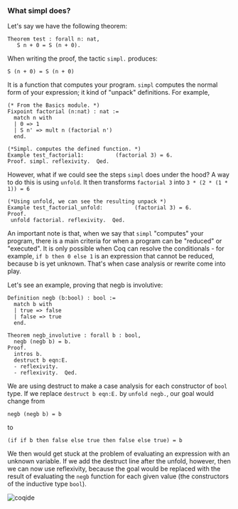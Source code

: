 ### What simpl does?
Let's say we have the following theorem:
```Coq
Theorem test : forall n: nat,
   S n + 0 = S (n + 0).
```
When writing the proof, the tactic `simpl.` produces:
```Coq
S (n + 0) = S (n + 0)
```
It is a function that computes your program. `simpl` computes the normal form of your expression; it kind of "unpack" definitions.
For example,
```Coq
(* From the Basics module. *)
Fixpoint factorial (n:nat) : nat :=
  match n with
  | 0 => 1
  | S n' => mult n (factorial n')
  end. 

(*Simpl. computes the defined function. *)
Example test_factorial1:          (factorial 3) = 6.
Proof. simpl. reflexivity.  Qed.
```
However, what if we could see the steps `simpl` does under the hood? A way to do this is using `unfold`.
It then transforms `factorial 3` into `3 * (2 * (1 * 1)) = 6`
```Coq
(*Using unfold, we can see the resulting unpack *)
Example test_factorial_unfold:          (factorial 3) = 6.
Proof.
 unfold factorial. reflexivity.  Qed.
```

An important note is that, when we say that `simpl` "computes" your program, there is a main criteria for when a program can be "reduced" or "executed". It is only possible when Coq can resolve the conditionals - for example, `if b then 0 else 1` is an expression that cannot be reduced, because b is yet unknown. That's when case analysis or rewrite come into play.

Let's see an example, proving that negb is involutive:
```Coq
Definition negb (b:bool) : bool :=
  match b with
  | true => false
  | false => true
  end.

Theorem negb_involutive : forall b : bool,
  negb (negb b) = b.
Proof.
  intros b. 
  destruct b eqn:E.
  - reflexivity.
  - reflexivity.  Qed.
```

We are using destruct to make a case analysis for each constructor of `bool` type. 
If we replace `destruct b eqn:E.` by `unfold negb.`, our goal would change from 
```Coq
negb (negb b) = b
```
to
```Coq
(if if b then false else true then false else true) = b
```
We then would get stuck at the problem of evaluating an expression with an unknown variable.
If we add the destruct line after the unfold, however, then we can now use reflexivity, because the goal would be replaced with the result of evaluating the `negb` function for each given value (the constructors of the inductive type `bool`).

![coqide](https://dev-to-uploads.s3.amazonaws.com/uploads/articles/144f9degdzxwo6m586i7.png)
